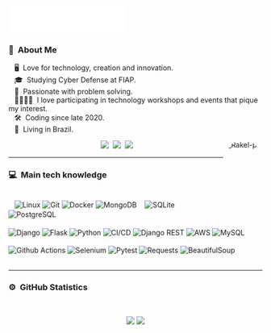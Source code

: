 
<img src="images/svg/header.svg"></img>

### :space_invader: &nbsp;About Me

&nbsp;&nbsp;&nbsp;🖥️ &nbsp;Love for technology, creation and innovation.\
&nbsp;&nbsp;&nbsp;🎓 &nbsp;Studying Cyber Defense at FIAP.\
&nbsp;&nbsp;&nbsp;🧮 &nbsp;Passionate with problem solving.\
&nbsp;&nbsp;&nbsp;👨‍👩‍👧‍👦 &nbsp;I love participating in technology workshops and events that pique my interest.\
&nbsp;&nbsp;&nbsp;🛠️ &nbsp;Coding since late 2020.\
&nbsp;&nbsp;&nbsp;🏡 &nbsp;Living in Brazil.
 
<div align="center">
  <img align="right" alt="Rakel-pic" height="152" style="border-radius:50px;"src="https://media.discordapp.net/attachments/384756018799706123/995364104640409721/me.png?width=423&height=423">
  <a href="https://github.com/RakelMacedo/" target="_blank"><img src="https://img.shields.io/badge/GitHub-100000?style=for-the-badge&logo=github&logoColor=white" target="_blank"></a>
  <a href="https://www.linkedin.com/in/rakel-macedo-456a76204/" target="_blank"><img src="https://img.shields.io/badge/-LinkedIn-%230077B5?style=for-the-badge&logo=linkedin&logoColor=white" target="_blank"></a> 
  <a href = "mailto:rakelmacedo.job@gmail.com"><img src="https://img.shields.io/badge/-Gmail-%23333?style=for-the-badge&logo=gmail&logoColor=white" target="_blank"></a>
</div>

<hr/>

  ### :computer: &nbsp;Main tech knowledge
 
<div style="display: inline_block"><br>
    <img align="center" alt="Linux" src="https://img.shields.io/badge/linux-100000?style=for-the-badge&logo=linux&logoColor=yellow">
    <img align="center" alt="Git" src="https://img.shields.io/badge/Git-E34F26?style=for-the-badge&logo=git&logoColor=white">
    <img align="center" alt="Docker" src="https://img.shields.io/badge/-Docker-100000?style=for-the-badge&logo=docker">
    <img align="center" alt="MongoDB" src="https://img.shields.io/badge/mongodb-white?style=for-the-badge&logo=mongodb&logoColor=green">
    <img align="center" alt="SQLite" src="https://img.shields.io/badge/-SQLite-191970?style=for-the-badge&logo=sqlite&logoColor=white">
    <img align="center" alt="PostgreSQL" src="https://img.shields.io/badge/PostgreSQL-4169E1?style=for-the-badge&logo=postgresql&logoColor=white">
</div>
<div style="display: inline_block"><br>
    <img align="center" alt="Django" src="https://img.shields.io/badge/-Django-2E8B57?style=for-the-badge&logo=django">
    <img align="center" alt="Flask" src="https://img.shields.io/badge/Flask-white?style=for-the-badge&logo=flask&logoColor=black">
    <img align="center" alt="Python" src="https://img.shields.io/badge/-Python-%230077B5?style=for-the-badge&logo=python&logoColor=white">
    <img align="center" alt="CI/CD" src="https://img.shields.io/badge/ci/cd-white?style=for-the-badge&logo=ci/cd&logoColor=white">
    <img align="center" alt="Django REST" src="https://img.shields.io/badge/django%20rest-7FFF00.svg?style=for-the-badge&logo=django&logoColor=grey">
    <img align="center" alt="AWS" src="https://img.shields.io/badge/aws-FFA500.svg?style=for-the-badge&logo=aws">
    <img align="center" alt="MySQL" src="https://img.shields.io/badge/mysql-blue?style=for-the-badge&logo=mysql&logoColor=white">
</div>
<div style="display: inline_block"><br>
    <img align="center" alt="Github Actions" src="https://img.shields.io/badge/github%20actions-100000.svg?style=for-the-badge&logo=githubactions&logoColor=blue">
    <img align="center" alt="Selenium" src="https://img.shields.io/badge/Selenium-32CD32?style=for-the-badge&logo=selenium&logoColor=white">
    <img align="center" alt="Pytest" src="https://img.shields.io/badge/pytest-white?style=for-the-badge&logo=pytest">
    <img align="center" alt="Requests" src="https://img.shields.io/badge/Requests-777BB4?style=for-the-badge&logo=requests&logoColor=black">
    <img align="center" alt="BeautifulSoup" src="https://img.shields.io/badge/BeautifulSoup-white?style=for-the-badge&logo=soup&logoColor=black">
</div>

<br/>
<hr/>

  ### :gear: &nbsp;GitHub Statistics
  <br/>
    <p align="center">
       <img height="167px" src="https://github-readme-stats.vercel.app/api?username=RakelMacedo&show_icons=true&include_all_commits=true&count_private=true&theme=react&hide_border=true&bg_color=0D1117&title_color=7217D4&icon_color=7217D4" />         
       <img height="167px" src="https://github-readme-stats.vercel.app/api/top-langs/?username=RakelMacedo&langs_count=10&layout=compact&theme=react&hide_border=true&bg_color=0D1117&title_color=7217D4&icon_color=7217D4" />
    </p>

